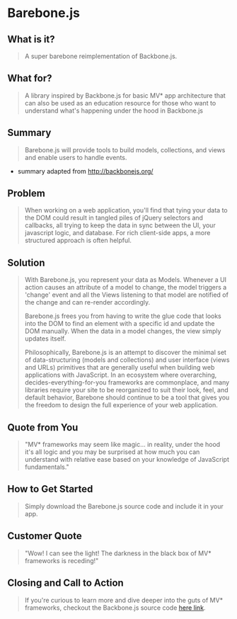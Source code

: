 # Barebone.js #

<!-- 
> This material was originally posted [here](http://www.quora.com/What-is-Amazons-approach-to-product-development-and-product-management). It is reproduced here for posterities sake.

There is an approach called "working backwards" that is widely used at Amazon. They work backwards from the customer, rather than starting with an idea for a product and trying to bolt customers onto it. While working backwards can be applied to any specific product decision, using this approach is especially important when developing new products or features.

For new initiatives a product manager typically starts by writing an internal press release announcing the finished product. The target audience for the press release is the new/updated product's customers, which can be retail customers or internal users of a tool or technology. Internal press releases are centered around the customer problem, how current solutions (internal or external) fail, and how the new product will blow away existing solutions.

If the benefits listed don't sound very interesting or exciting to customers, then perhaps they're not (and shouldn't be built). Instead, the product manager should keep iterating on the press release until they've come up with benefits that actually sound like benefits. Iterating on a press release is a lot less expensive than iterating on the product itself (and quicker!).

If the press release is more than a page and a half, it is probably too long. Keep it simple. 3-4 sentences for most paragraphs. Cut out the fat. Don't make it into a spec. You can accompany the press release with a FAQ that answers all of the other business or execution questions so the press release can stay focused on what the customer gets. My rule of thumb is that if the press release is hard to write, then the product is probably going to suck. Keep working at it until the outline for each paragraph flows. 

Oh, and I also like to write press-releases in what I call "Oprah-speak" for mainstream consumer products. Imagine you're sitting on Oprah's couch and have just explained the product to her, and then you listen as she explains it to her audience. That's "Oprah-speak", not "Geek-speak".

Once the project moves into development, the press release can be used as a touchstone; a guiding light. The product team can ask themselves, "Are we building what is in the press release?" If they find they're spending time building things that aren't in the press release (overbuilding), they need to ask themselves why. This keeps product development focused on achieving the customer benefits and not building extraneous stuff that takes longer to build, takes resources to maintain, and doesn't provide real customer benefit (at least not enough to warrant inclusion in the press release).
 -->
 
## What is it? ##
  > A super barebone reimplementation of Backbone.js.

## What for? ##
  > A library inspired by Backbone.js for basic MV* app architecture that can also be used as an education resource for those who want to understand what's happening under the hood in Backbone.js

## Summary ##
  > Barebone.js will provide tools to build models, collections, and views and enable users to handle events. 

* summary adapted from http://backbonejs.org/

## Problem ##
  > When working on a web application, you'll find that tying your data to the DOM could result in tangled piles of jQuery selectors and callbacks, all trying to keep the data in sync between the UI, your javascript logic, and database. For rich client-side apps, a more structured approach is often helpful.

## Solution ##
  > With Barebone.js, you represent your data as Models. Whenever a UI action causes an attribute of a model to change, the model triggers a 'change' event and all the Views listening to that model are notified of the change and can re-render accordingly. 
  > 
  > Barebone.js frees you from having to write the glue code that looks into the DOM to find an element with a specific id and update the DOM manually. When the data in a model changes, the view simply updates itself. 
  > 
  > Philosophically, Barebone.js is an attempt to discover the minimal set of data-structuring (models and collections) and user interface (views and URLs) primitives that are generally useful when building web applications with JavaScript. In an ecosystem where overarching, decides-everything-for-you frameworks are commonplace, and many libraries require your site to be reorganized to suit their look, feel, and default behavior, Barebone should continue to be a tool that gives you the freedom to design the full experience of your web application. 

## Quote from You ##
  > "MV* frameworks may seem like magic... in reality, under the hood it's all logic and you may be surprised at how much you can understand with relative ease based on your knowledge of JavaScript fundamentals."

## How to Get Started ##
  > Simply download the Barebone.js source code and include it in your app.

## Customer Quote ##
  > "Wow! I can see the light! The darkness in the black box of MV* frameworks is receding!"

## Closing and Call to Action ##
  > If you're curious to learn more and dive deeper into the guts of MV* frameworks, checkout the Backbone.js source code [here link](http://backbonejs.org/docs/backbone.html). 
